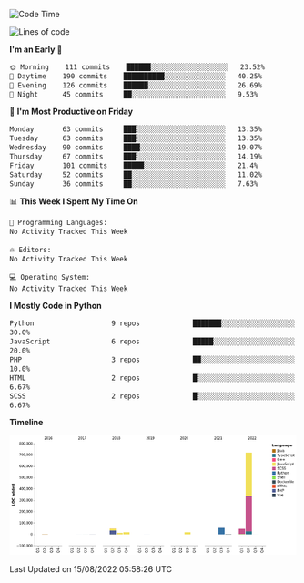 <!--START_SECTION:waka-->
![Code Time](http://img.shields.io/badge/Code%20Time-1%2C819%20hrs-blue)

![Lines of code](https://img.shields.io/badge/From%20Hello%20World%20I%27ve%20Written-929%20Thousand%20lines%20of%20code-blue)

**I'm an Early 🐤** 

```text
🌞 Morning    111 commits    ██████░░░░░░░░░░░░░░░░░░░   23.52% 
🌆 Daytime    190 commits    ██████████░░░░░░░░░░░░░░░   40.25% 
🌃 Evening    126 commits    ██████░░░░░░░░░░░░░░░░░░░   26.69% 
🌙 Night      45 commits     ██░░░░░░░░░░░░░░░░░░░░░░░   9.53%

```
📅 **I'm Most Productive on Friday** 

```text
Monday       63 commits     ███░░░░░░░░░░░░░░░░░░░░░░   13.35% 
Tuesday      63 commits     ███░░░░░░░░░░░░░░░░░░░░░░   13.35% 
Wednesday    90 commits     ████░░░░░░░░░░░░░░░░░░░░░   19.07% 
Thursday     67 commits     ███░░░░░░░░░░░░░░░░░░░░░░   14.19% 
Friday       101 commits    █████░░░░░░░░░░░░░░░░░░░░   21.4% 
Saturday     52 commits     ██░░░░░░░░░░░░░░░░░░░░░░░   11.02% 
Sunday       36 commits     ██░░░░░░░░░░░░░░░░░░░░░░░   7.63%

```


📊 **This Week I Spent My Time On** 

```text
💬 Programming Languages: 
No Activity Tracked This Week

🔥 Editors: 
No Activity Tracked This Week

💻 Operating System: 
No Activity Tracked This Week

```

**I Mostly Code in Python** 

```text
Python                   9 repos             ███████░░░░░░░░░░░░░░░░░░   30.0% 
JavaScript               6 repos             █████░░░░░░░░░░░░░░░░░░░░   20.0% 
PHP                      3 repos             ██░░░░░░░░░░░░░░░░░░░░░░░   10.0% 
HTML                     2 repos             █░░░░░░░░░░░░░░░░░░░░░░░░   6.67% 
SCSS                     2 repos             █░░░░░░░░░░░░░░░░░░░░░░░░   6.67%

```


**Timeline**

![Chart not found](https://raw.githubusercontent.com/telesoho/telesoho/master/charts/bar_graph.png) 


 Last Updated on 15/08/2022 05:58:26 UTC
<!--END_SECTION:waka-->


<!--
**telesoho/telesoho** is a ✨ _special_ ✨ repository because its `README.md` (this file) appears on your GitHub profile.

Here are some ideas to get you started:

- 🔭 I’m currently working on ...
- 🌱 I’m currently learning ...
- 👯 I’m looking to collaborate on ...
- 🤔 I’m looking for help with ...
- 💬 Ask me about ...
- 📫 How to reach me: ...
- 😄 Pronouns: ...
- ⚡ Fun fact: ...
-->
